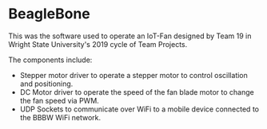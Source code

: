 # BeagleBone

This was the software used to operate an IoT-Fan designed by Team 19 in Wright State University's 2019 cycle of Team Projects.

The components include:
* Stepper motor driver to operate a stepper motor to control oscillation and positioning.
* DC Motor driver to operate the speed of the fan blade motor to change the fan speed via PWM.
* UDP Sockets to communicate over WiFi to a mobile device connected to the BBBW WiFi network.
